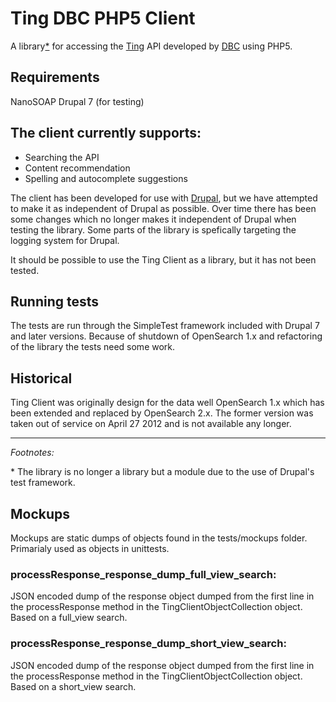 Ting DBC PHP5 Client
====================
A library[*](#star_mark) for accessing the [Ting][] API developed by [DBC][]
using PHP5.

Requirements
------------
NanoSOAP
Drupal 7 (for testing)

The client currently supports:
------------------------------
* Searching the API
* Content recommendation
* Spelling and autocomplete suggestions

The client has been developed for use with [Drupal][], but we have
attempted to make it as independent of Drupal as possible. Over time there has
been some changes which no longer makes it independent of Drupal when testing
the library. Some parts of the library is spefically targeting the logging
system for Drupal.

It should be possible to use the Ting Client as a library, but it has not been
tested.

Running tests
-------------
The tests are run through the SimpleTest framework included with Drupal 7
and later versions. Because of shutdown of OpenSearch 1.x and refactoring of
the library the tests need some work.

Historical
----------
Ting Client was originally design for the data well OpenSearch 1.x which has
been extended and replaced by OpenSearch 2.x. The former version was taken out
of service on April 27 2012 and is not available any longer.


[Ting]: http://ting.dk/
[DBC]: http://dbc.dk/
[Drupal]: http://drupal.org/
--------------
*Footnotes:*

<a name="star_mark"> * </a>The library is no longer a library but a module due to the use of Drupal's test framework.

Mockups
-------
Mockups are static dumps of objects found in the tests/mockups folder. Primarialy used as objects in unittests.

### processResponse_response_dump_full_view_search:
JSON encoded dump of the response object dumped from the first line in the processResponse method in the TingClientObjectCollection object.
Based on a full_view search.

### processResponse_response_dump_short_view_search:
JSON encoded dump of the response object dumped from the first line in the processResponse method in the TingClientObjectCollection object.
Based on a short_view search.
